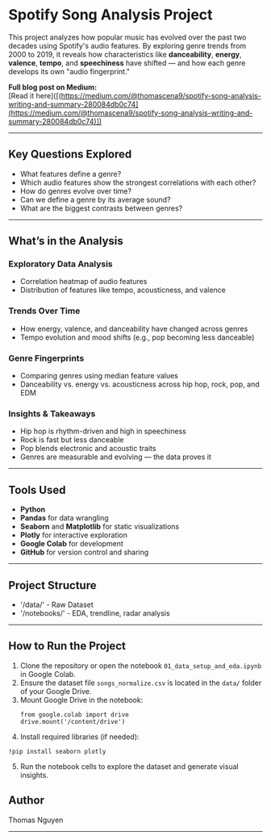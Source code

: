 # Spotify Song Analysis Project

This project analyzes how popular music has evolved over the past two decades using Spotify's audio features. By exploring genre trends from 2000 to 2019, it reveals how characteristics like **danceability**, **energy**, **valence**, **tempo**, and **speechiness** have shifted — and how each genre develops its own "audio fingerprint."

**Full blog post on Medium:**  
[Read it here]([(https://medium.com/@thomascena9/spotify-song-analysis-writing-and-summary-280084db0c74](https://medium.com/@thomascena9/spotify-song-analysis-writing-and-summary-280084db0c74)])

---

## Key Questions Explored

- What features define a genre?
- Which audio features show the strongest correlations with each other?
- How do genres evolve over time?
- Can we define a genre by its average sound?
- What are the biggest contrasts between genres?

---

## What’s in the Analysis

### Exploratory Data Analysis
- Correlation heatmap of audio features
- Distribution of features like tempo, acousticness, and valence

### Trends Over Time
- How energy, valence, and danceability have changed across genres
- Tempo evolution and mood shifts (e.g., pop becoming less danceable)

### Genre Fingerprints
- Comparing genres using median feature values
- Danceability vs. energy vs. acousticness across hip hop, rock, pop, and EDM

### Insights & Takeaways
- Hip hop is rhythm-driven and high in speechiness
- Rock is fast but less danceable
- Pop blends electronic and acoustic traits
- Genres are measurable and evolving — the data proves it

---

## Tools Used

- **Python**
- **Pandas** for data wrangling  
- **Seaborn** and **Matplotlib** for static visualizations  
- **Plotly** for interactive exploration  
- **Google Colab** for development  
- **GitHub** for version control and sharing

---

## Project Structure
- '/data/' - Raw Dataset
- '/notebooks/' - EDA, trendline, radar analysis

---

## How to Run the Project

1. Clone the repository or open the notebook `01_data_setup_and_eda.ipynb` in Google Colab.
2. Ensure the dataset file `songs_normalize.csv` is located in the `data/` folder of your Google Drive.
3. Mount Google Drive in the notebook:
   ```
   from google.colab import drive
   drive.mount('/content/drive')
   ```
4. Install required libraries (if needed):

  ```
  !pip install seaborn plotly
  ```
5. Run the notebook cells to explore the dataset and generate visual insights.

## Author
Thomas Nguyen

---

